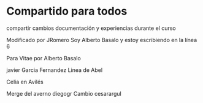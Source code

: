 # Compartido para todos

compartir cambios documentación y experiencias durante el curso

Modificado por JRomero
Soy Alberto Basalo y estoy escribiendo en la línea 6

Para Vitae por Alberto Basalo

javier Garcia Fernandez
Linea de Abel


Celia en Avilés

Merge del averno
diegogr
Cambio cesarargul

